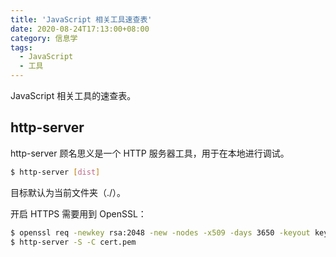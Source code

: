 ```yaml
---
title: 'JavaScript 相关工具速查表'
date: 2020-08-24T17:13:00+08:00
category: 信息学
tags:
  - JavaScript
  - 工具
---
```


JavaScript 相关工具的速查表。

<!-- more -->

<a name="http-server"></a>

## http-server

http-server 顾名思义是一个 HTTP 服务器工具，用于在本地进行调试。

```sh
$ http-server [dist]
```

目标默认为当前文件夹（./）。

开启 HTTPS 需要用到 OpenSSL：

```sh
$ openssl req -newkey rsa:2048 -new -nodes -x509 -days 3650 -keyout key.pem -out cert.pem
$ http-server -S -C cert.pem
```
